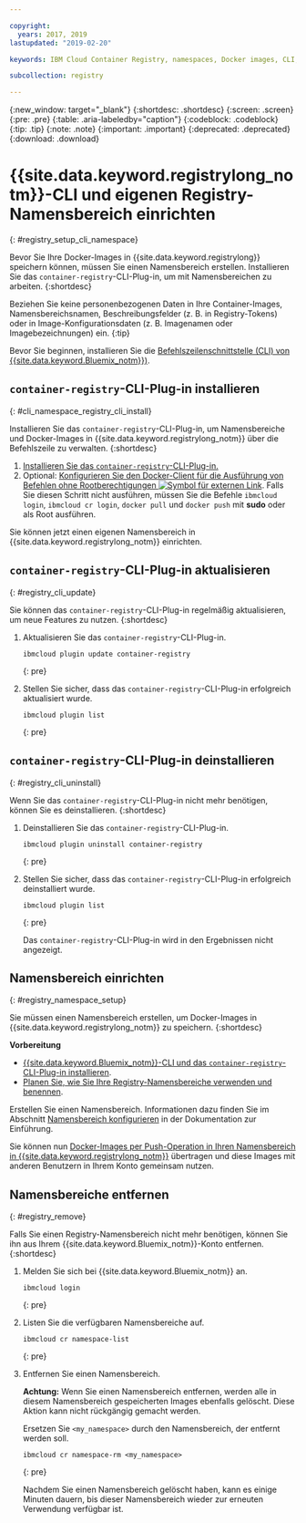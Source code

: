 ```yaml
---

copyright:
  years: 2017, 2019
lastupdated: "2019-02-20"

keywords: IBM Cloud Container Registry, namespaces, Docker images, CLI, commands, installing

subcollection: registry

---
```


{:new_window: target="_blank"}
{:shortdesc: .shortdesc}
{:screen: .screen}
{:pre: .pre}
{:table: .aria-labeledby="caption"}
{:codeblock: .codeblock}
{:tip: .tip}
{:note: .note}
{:important: .important}
{:deprecated: .deprecated}
{:download: .download}

# {{site.data.keyword.registrylong_notm}}-CLI und eigenen Registry-Namensbereich einrichten
{: #registry_setup_cli_namespace}

Bevor Sie Ihre Docker-Images in {{site.data.keyword.registrylong}} speichern können, müssen Sie einen Namensbereich erstellen. Installieren Sie das `container-registry`-CLI-Plug-in, um mit Namensbereichen zu arbeiten.
{:shortdesc}

Beziehen Sie keine personenbezogenen Daten in Ihre Container-Images, Namensbereichsnamen, Beschreibungsfelder (z. B. in Registry-Tokens) oder in Image-Konfigurationsdaten (z. B. Imagenamen oder Imagebezeichnungen) ein.
{:tip}

Bevor Sie beginnen, installieren Sie die [Befehlszeilenschnittstelle (CLI) von {{site.data.keyword.Bluemix_notm}})](/docs/cli/index.html#overview). 

## `container-registry`-CLI-Plug-in installieren
{: #cli_namespace_registry_cli_install}

Installieren Sie das `container-registry`-CLI-Plug-in, um Namensbereiche und Docker-Images in {{site.data.keyword.registrylong_notm}} über die Befehlszeile zu verwalten.
{:shortdesc}

1. [Installieren Sie das `container-registry`-CLI-Plug-in. ](/docs/services/Registry/index.html#registry_cli_install)
2. Optional: [Konfigurieren Sie den Docker-Client für die Ausführung von Befehlen ohne Rootberechtigungen ![Symbol für externen Link](../../icons/launch-glyph.svg "Symbol für externen Link")](https://docs.docker.com/engine/installation/linux/linux-postinstall). Falls Sie diesen Schritt nicht ausführen, müssen Sie die Befehle `ibmcloud login`, `ibmcloud cr login`, `docker pull` und `docker push` mit **sudo** oder als Root ausführen.

Sie können jetzt einen eigenen Namensbereich in {{site.data.keyword.registrylong_notm}} einrichten.

## `container-registry`-CLI-Plug-in aktualisieren
{: #registry_cli_update}

Sie können das `container-registry`-CLI-Plug-in regelmäßig aktualisieren, um neue Features zu nutzen.
{:shortdesc}

1. Aktualisieren Sie das `container-registry`-CLI-Plug-in.

    ```
    ibmcloud plugin update container-registry
    ```
    {: pre}

2. Stellen Sie sicher, dass das `container-registry`-CLI-Plug-in erfolgreich aktualisiert wurde.

    ```
    ibmcloud plugin list
    ```
     {: pre}

## `container-registry`-CLI-Plug-in deinstallieren
{: #registry_cli_uninstall}

Wenn Sie das `container-registry`-CLI-Plug-in nicht mehr benötigen, können Sie es deinstallieren.
{:shortdesc}

1. Deinstallieren Sie das `container-registry`-CLI-Plug-in.

    ```
    ibmcloud plugin uninstall container-registry
    ```
    {: pre}

2. Stellen Sie sicher, dass das `container-registry`-CLI-Plug-in erfolgreich deinstalliert wurde.

    ```
    ibmcloud plugin list
    ```
    {: pre}

    Das `container-registry`-CLI-Plug-in wird in den Ergebnissen nicht angezeigt.

## Namensbereich einrichten
{: #registry_namespace_setup}

Sie müssen einen Namensbereich erstellen, um Docker-Images in {{site.data.keyword.registrylong_notm}} zu speichern.
{:shortdesc}

**Vorbereitung**

- [{{site.data.keyword.Bluemix_notm}}-CLI und das `container-registry`-CLI-Plug-in installieren](/docs/services/Registry/index.html#registry_cli_install).
- [Planen Sie, wie Sie Ihre Registry-Namensbereiche verwenden und benennen](/docs/services/Registry/registry_overview.html#registry_namespaces).

Erstellen Sie einen Namensbereich. Informationen dazu finden Sie im Abschnitt [Namensbereich konfigurieren](/docs/services/Registry/index.html#registry_namespace_add) in der Dokumentation zur Einführung.

Sie können nun [Docker-Images per Push-Operation in Ihren Namensbereich in {{site.data.keyword.registrylong_notm}}](/docs/services/Registry/registry_images_.html#registry_images_pushing_namespace) übertragen und diese Images mit anderen Benutzern in Ihrem Konto gemeinsam nutzen.

## Namensbereiche entfernen
{: #registry_remove}

Falls Sie einen Registry-Namensbereich nicht mehr benötigen, können Sie ihn aus Ihrem {{site.data.keyword.Bluemix_notm}}-Konto entfernen.
{:shortdesc}

1. Melden Sie sich bei {{site.data.keyword.Bluemix_notm}} an.

    ```
    ibmcloud login
    ```
    {: pre}

2. Listen Sie die verfügbaren Namensbereiche auf.

    ```
    ibmcloud cr namespace-list
    ```
    {: pre}

3. Entfernen Sie einen Namensbereich.

    **Achtung:** Wenn Sie einen Namensbereich entfernen, werden alle in diesem Namensbereich gespeicherten Images ebenfalls gelöscht. Diese Aktion kann nicht rückgängig gemacht werden.

    Ersetzen Sie `<my_namespace>` durch den Namensbereich, der entfernt werden soll. 

    ```
    ibmcloud cr namespace-rm <my_namespace>
    ```
    {: pre}

    Nachdem Sie einen Namensbereich gelöscht haben, kann es einige Minuten dauern, bis dieser Namensbereich wieder zur erneuten Verwendung verfügbar ist.

